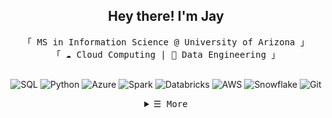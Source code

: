 
<h2 align="center">Hey there! I'm Jay</h2>

<p align="center">
        <!-- Intro -->
        <samp>
                「 MS in Information Science @ University of Arizona 」
                <br>
                「 ☁️ Cloud Computing | 🚀 Data Engineering 」
                <br>
                <br>
        </samp>
        <!-- Technologies -->
        <p align="center">
          <img src="https://img.shields.io/badge/SQL-000000?style=flat-square&logo=mysql&logoColor=white" alt="SQL"/>
          <img src="https://img.shields.io/badge/Python-000000?style=flat-square&logo=python&logoColor=FFD43B" alt="Python"/>
          <img src="https://img.shields.io/badge/Microsoft%20Azure-000000?style=flat-square&logo=microsoftazure&logoColor=0078D4" alt="Azure"/>
          <img src="https://img.shields.io/badge/Spark-000000?style=flat-square&logo=apachespark&logoColor=E25A1C" alt="Spark"/>
          <img src="https://img.shields.io/badge/Databricks-000000?style=flat-square&logo=databricks&logoColor=EF3E3E" alt="Databricks"/>
          <img src="https://img.shields.io/badge/AWS-000000?style=flat-square&logo=amazonaws&logoColor=FF9900" alt="AWS"/>
          <img src="https://img.shields.io/badge/Snowflake-000000?style=flat-square&logo=snowflake&logoColor=29B5E8" alt="Snowflake"/>
          <img src="https://img.shields.io/badge/Git-000000?style=flat-square&logo=git&logoColor=F05032" alt="Git"/>
        </p>

<!-- Details Section -->
<details align="center">
    <summary> <samp>&#9776; More</samp></summary>
    <p align="center">
  <br>
    <p><samp>Find Me On</samp></p>
      <!-- Mail -->
      <a href="mailto:jayastp29@gmail.com"><img src="https://img.shields.io/badge/Gmail-D14836?style=flat-square&logo=gmail&logoColor=white" alt="Gmail"/></a>
      <!-- Linkedin -->
      <a href="https://linkedin.com/in/jayast29"><img src="https://img.shields.io/badge/LinkedIn-0077B5.svg?style=flat-square&logo=linkedin&logoColor=white"/></a>
      <!-- Twitter
      <a href="https://twitter.com/jayast29" target="_blank"><img src="https://img.shields.io/badge/Twitter-1DA1F2?style=flat-square&logo=twitter&logoColor=white" alt="Twitter"/></a> -->
    </p>
</details>
<br>

<!-- Featured Repositories -->
